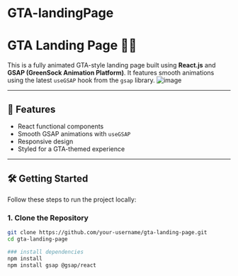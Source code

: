 # GTA-landingPage
# GTA Landing Page 🚗💥

This is a fully animated GTA-style landing page built using **React.js** and **GSAP (GreenSock Animation Platform)**. It features smooth animations using the latest `useGSAP` hook from the `gsap` library.
![image](https://github.com/user-attachments/assets/fb8587d6-cd82-43de-99b5-3e1721d0a271)


---

## 🚀 Features

- React functional components
- Smooth GSAP animations with `useGSAP`
- Responsive design
- Styled for a GTA-themed experience

---

## 🛠️ Getting Started

Follow these steps to run the project locally:

### 1. Clone the Repository

```bash
git clone https://github.com/your-username/gta-landing-page.git
cd gta-landing-page

### install dependencies
npm install
npm install gsap @gsap/react
